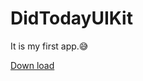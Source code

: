 # DidTodayUIKit
It is my first app.😅


[Down load](https://apps.apple.com/kr/app/did-%EC%98%A4%EB%8A%98-%ED%95%9C-%EC%9D%BC/id1549357218)
